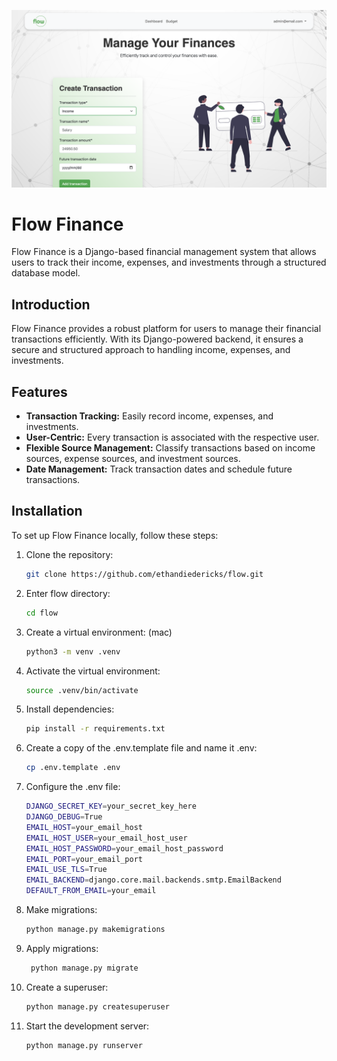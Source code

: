 ![Budget Page Image](https://raw.githubusercontent.com/ethandiedericks/flow/main/budget-page-readme-image.png)

# Flow Finance

Flow Finance is a Django-based financial management system that allows users to track their income, expenses, and investments through a structured database model.

## Introduction

Flow Finance provides a robust platform for users to manage their financial transactions efficiently. With its Django-powered backend, it ensures a secure and structured approach to handling income, expenses, and investments.

## Features

- **Transaction Tracking:** Easily record income, expenses, and investments.
- **User-Centric:** Every transaction is associated with the respective user.
- **Flexible Source Management:** Classify transactions based on income sources, expense sources, and investment sources.
- **Date Management:** Track transaction dates and schedule future transactions.

## Installation

To set up Flow Finance locally, follow these steps:

1. Clone the repository:
   ```bash
   git clone https://github.com/ethandiedericks/flow.git
   ```
2. Enter flow directory:
   ```bash
   cd flow
   ```
3. Create a virtual environment: (mac)
   ```bash
   python3 -m venv .venv
   ```
4. Activate the virtual environment:
   ```bash
   source .venv/bin/activate
   ```
5. Install dependencies:
   ```bash
   pip install -r requirements.txt
   ```
6. Create a copy of the .env.template file and name it .env:
   ```bash
   cp .env.template .env
   ```
7. Configure the .env file: 
    ```bash
    DJANGO_SECRET_KEY=your_secret_key_here
    DJANGO_DEBUG=True
    EMAIL_HOST=your_email_host
    EMAIL_HOST_USER=your_email_host_user
    EMAIL_HOST_PASSWORD=your_email_host_password
    EMAIL_PORT=your_email_port
    EMAIL_USE_TLS=True
    EMAIL_BACKEND=django.core.mail.backends.smtp.EmailBackend
    DEFAULT_FROM_EMAIL=your_email
    ```
8. Make migrations:
   ```bash
   python manage.py makemigrations
   ```
9. Apply migrations:
   ```bash
    python manage.py migrate
    ```
10. Create a superuser:
    ```bash
    python manage.py createsuperuser
    ```
11. Start the development server:
    ```bash
    python manage.py runserver
    ```
